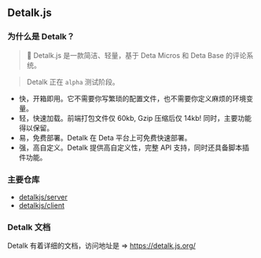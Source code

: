## Detalk.js

### 为什么是 Detalk？

> 🎉 Detalk.js 是一款简洁、轻量，基于 Deta Micros 和 Deta Base 的评论系统。

> Detalk 正在 `alpha` 测试阶段。

- 快，开箱即用。它不需要你写繁琐的配置文件，也不需要你定义麻烦的环境变量。
- 轻，快速加载。前端打包文件仅 60kb, Gzip 压缩后仅 14kb! 同时，主要功能得以保留。
- 易，免费部署。Detalk 在 Deta 平台上可免费快速部署。
- 强，高自定义。Detalk 提供高自定义性，完整 API 支持，同时还具备脚本插件功能。

### 主要仓库

- [detalkjs/server](https://github.com/detalkjs/server)
- [detalkjs/client](https://github.com/detalkjs/client)

### Detalk 文档

Detalk 有着详细的文档，访问地址是 => https://detalk.js.org/
